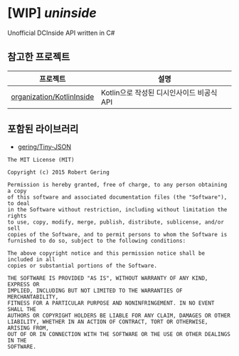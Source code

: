 # [WIP] *uninside*

Unofficial DCInside API written in C#

## 참고한 프로젝트
| 프로젝트        | 설명                                   | 
|-------------------|---------------------------------------|
| [organization/KotlinInside](https://github.com/organization/KotlinInside)  | Kotlin으로 작성된 디시인사이드 비공식 API | 

## 포함된 라이브러리
- [gering/Tiny-JSON](https://github.com/gering/Tiny-JSON)
```
The MIT License (MIT)

Copyright (c) 2015 Robert Gering

Permission is hereby granted, free of charge, to any person obtaining a copy
of this software and associated documentation files (the "Software"), to deal
in the Software without restriction, including without limitation the rights
to use, copy, modify, merge, publish, distribute, sublicense, and/or sell
copies of the Software, and to permit persons to whom the Software is
furnished to do so, subject to the following conditions:

The above copyright notice and this permission notice shall be included in all
copies or substantial portions of the Software.

THE SOFTWARE IS PROVIDED "AS IS", WITHOUT WARRANTY OF ANY KIND, EXPRESS OR
IMPLIED, INCLUDING BUT NOT LIMITED TO THE WARRANTIES OF MERCHANTABILITY,
FITNESS FOR A PARTICULAR PURPOSE AND NONINFRINGEMENT. IN NO EVENT SHALL THE
AUTHORS OR COPYRIGHT HOLDERS BE LIABLE FOR ANY CLAIM, DAMAGES OR OTHER
LIABILITY, WHETHER IN AN ACTION OF CONTRACT, TORT OR OTHERWISE, ARISING FROM,
OUT OF OR IN CONNECTION WITH THE SOFTWARE OR THE USE OR OTHER DEALINGS IN THE
SOFTWARE.
```
